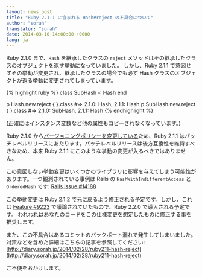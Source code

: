 ```yaml
---
layout: news_post
title: "Ruby 2.1.1 に含まれる Hash#reject の不具合について"
author: "sorah"
translator: "sorah"
date: 2014-03-10 14:00:00 +0000
lang: ja
---
```


Ruby 2.1.0 まで、`Hash` を継承したクラスの `reject` メソッドはその継承したクラスのオブジェクトを返す挙動になっていました。
しかし、Ruby 2.1.1 で意図せずその挙動が変更され、継承したクラスの場合でも必ず Hash クラスのオブジェクトが返る挙動に変更されてしまっています。

{% highlight ruby %}
class SubHash < Hash
end

p Hash.new.reject { }.class
#=> 2.1.0: Hash, 2.1.1: Hash
p SubHash.new.reject { }.class
#=> 2.1.0: SubHash, 2.1.1: Hash
{% endhighlight %}

(正確にはインスタンス変数など他の属性もコピーされなくなっています。)

Ruby 2.1.0 から[バージョニングポリシーを変更している](https://www.ruby-lang.org/ja/news/2013/12/21/semantic-versioning-after-2-1-0/)ため、Ruby 2.1.1 はパッチレベルリリースにあたります。パッチレベルリリースは後方互換性を維持すべきなため、本来 Ruby 2.1.1 にこのような挙動の変更が入るべきではありません。

この意図しない挙動変更はいくつかのライブラリに影響を与えてしまう可能性があります。一つ観測されている事例は
Rails の `HashWithIndifferentAccess` と `OrderedHash` です: [Rails issue #14188](https://github.com/rails/rails/issues/14188)

この挙動変更は Ruby 2.1.2 で元に戻るよう修正される予定です。しかし、これは [Feature #9223](https://bugs.ruby-lang.org/issues/9223) で議論されていたもので、Ruby 2.2.0 で導入される予定です。
われわれはあなたのコードをこの仕様変更を想定したものに修正する事を推奨します。

また、この不具合はあるコミットのバックポート漏れで発生してしまいました。対策などを含めた詳細はこちらの記事を参照してください: [http://diary.sorah.jp/2014/02/28/ruby211-hash-reject](http://diary.sorah.jp/2014/02/28/ruby211-hash-reject)

ご不便をおかけします。

